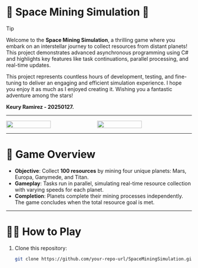 # 🚀 Space Mining Simulation 🌌  
> [!TIP]  
> Welcome to the **Space Mining Simulation**, a thrilling game where you embark on an interstellar journey to collect resources from distant planets! This project demonstrates advanced asynchronous programming using C# and highlights key features like task continuations, parallel processing, and real-time updates.  
>
> This project represents countless hours of development, testing, and fine-tuning to deliver an engaging and efficient simulation experience. I hope you enjoy it as much as I enjoyed creating it. Wishing you a fantastic adventure among the stars!  
>
> **Keury Ramirez - 20250127.**

---

<div style="display: flex;">
  <img src="https://via.placeholder.com/400x250?text=Mining+Simulation" width="49%"></img> 
  <img src="https://via.placeholder.com/400x250?text=Space+Mining+Game" width="49%"></img>   
</div>

---

# 🌌 Game Overview  
- **Objective**: Collect **100 resources** by mining four unique planets: Mars, Europa, Ganymede, and Titan.  
- **Gameplay**: Tasks run in parallel, simulating real-time resource collection with varying speeds for each planet.  
- **Completion**: Planets complete their mining processes independently. The game concludes when the total resource goal is met.  

---

# 🧑‍💻 How to Play  
1. Clone this repository:  
   ```bash
   git clone https://github.com/your-repo-url/SpaceMiningSimulation.git
